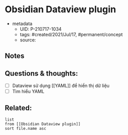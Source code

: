 # Obsidian Dataview plugin

- metadata
	- UID: P-210717-1034
	- tags: #created/2021/Jul/17, #permanent/concept 
	- source: 

## Notes


## Questions & thoughts:
- [ ] Dataview sử dụng [[YAML]] để hiển thị dữ liệu
- [ ] Tìm hiểu YAML

## Related:
```dataview
list
from [[Obsidian Dataview plugin]]
sort file.name asc
```